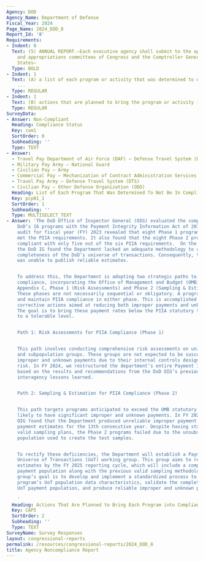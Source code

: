 ```yaml
---
Agency: DOD
Agency_Name: Department of Defense
Fiscal_Year: 2024
Page_Name: 2024_DOD_8
Report_Id: '8'
Requirements:
- Indent: 0
  Text: (5) ANNUAL REPORT.—Each executive agency shall submit to the appropriate authorizing
    and appropriations committees of Congress and the Comptroller General of the United
    States—
  Type: BOLD
- Indent: 1
  Text: (A) a list of each program or activity that was determined to not be in compliance
    ...
  Type: REGULAR
- Indent: 1
  Text: (B) actions that are planned to bring the program or activity into compliance.
  Type: REGULAR
SurveyData:
- Answer: Non-Compliant
  Heading: Compliance Status
  Key: com1
  SortOrder: 0
  Subheading: ''
  Type: TEXT
- Answer:
  - Travel Pay Department of Air Force (DAF) – Defense Travel System (DTS)
  - Military Pay Army – National Guard
  - Civilian Pay – Army
  - Commercial Pay – Mechanization of Contract Administration Services (MOCAS)
  - Travel Pay Army – Defense Travel System (DTS)
  - Civilian Pay – Other Defense Organization (ODO)
  Heading: List of Each Program That Was Determined To Not Be In Compliance
  Key: pcp01_1
  SortOrder: 1
  Subheading: ''
  Type: MULTISELECT_TEXT
- Answer: 'The DoD Office of Inspector General (OIG) evaluated the compliance of the
    DoD’s 16 programs with the Payment Integrity Information Act of 2019 (PIIA). The
    audit for fiscal year (FY) 2023 revealed that eight Phase 1 programs successfully
    met the PIIA requirements. It also found that the eight Phase 2 programs were
    compliant with only five out of the six PIIA requirements.  On the sixth requirement,
    the DoD IG found the Department lacked an adequate methodology to ascertain the
    completeness of the DoD’s universe of transactions. Consequently, the Department
    was unable to publish reliable estimates.


    To address this, the Department is adopting two strategic paths to achieve PIIA
    compliance, incorporating the Office of Management and Budget (OMB) Circular A-123,
    Appendix C, Phase 1 (Risk Assessments) and Phase 2 (Sampling & Estimation) approaches.
    These phases are not necessarily sequential or obligatory. A program can achieve
    and maintain PIIA compliance in either phase. This is accomplished by implementing
    corrective actions aimed at reducing both improper payments and unknown payments.
    The goal is to bring these payment rates below the PIIA statutory threshold or
    to a tolerable level.


    Path 1: Risk Assessments for PIIA Compliance (Phase 1)


    This path involves conducting comprehensive risk assessments on unique data characteristics
    and subpopulation groups. These groups are not expected to be susceptible to significant
    improper and unknown payments due to their internal controls designed to mitigate
    risk. In FY 2024, we restructured the department’s entire Payment Integrity portfolio
    based on the results and recommendations from the DoD OIG’s previous audits and
    interagency lessons learned.


    Path 2: Sampling & Estimation for PIIA Compliance (Phase 2)


    This path targets programs anticipated to exceed the OMB statutory threshold and
    likely to have significant improper and unknown payments. In FY 2023, the DoD
    OIG found that the Department produced unreliable improper payment and unknown
    payment estimates for the 13th consecutive year. Despite having statistically
    valid sampling plans, the Phase 2 programs failed due to the unsubstantiated payment
    population used to create the test samples.


    To rectify these deficiencies, the Department will establish a Payment Integrity
    Universe of Transactions (UoT) working group. This group aims to report reliable
    estimates by the FY 2025 reporting cycle, which will include a complete and reconciled
    payment population along with the previous valid sampling methodology. The working
    group’s goal is to develop and implement a standardized process to identify each
    program’s UoT population data characteristics, validate the completeness of the
    UoT payment population, and produce reliable improper and unknown payment estimates.

    '
  Heading: Actions That Are Planned to Bring Each Program into Compliance
  Key: CAP5
  SortOrder: 2
  Subheading: ''
  Type: TEXT
SurveyName: Survey Responses
layout: congressional-reports
permalink: /resources/congressional-reports/2024_DOD_8
title: Agency Noncompliance Report
---
```

